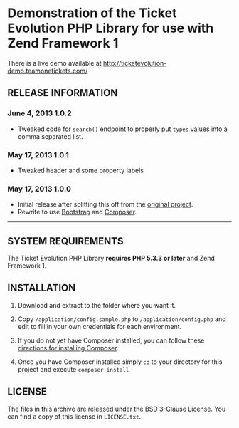 # Demonstration of the Ticket Evolution PHP Library for use with Zend Framework 1

There is a live demo available at http://ticketevolution-demo.teamonetickets.com/

## RELEASE INFORMATION

### June 4, 2013 1.0.2
- Tweaked code for `search()` endpoint to properly put `types` values into a comma separated list.

### May 17, 2013 1.0.1
- Tweaked header and some property labels

### May 17, 2013 1.0.0
- Initial release after splitting this off from the [original project](https://github.com/ticketevolution/ticketevolution-php).
- Rewrite to use [Bootstrap](http://twitter.github.io/bootstrap/) and [Composer](http://getcomposer.org/).

----

## SYSTEM REQUIREMENTS
The Ticket Evolution PHP Library **requires PHP 5.3.3 or later** and Zend Framework 1.


## INSTALLATION
1. Download and extract to the folder where you want it.

2. Copy `/application/config.sample.php` to `/application/config.php` and edit to fill in your own credentials for each environment.

3. If you do not yet have Composer installed, you can follow these [directions for installing Composer](http://getcomposer.org/doc/00-intro.md#installation-nix).

4. Once you have Composer installed simply `cd` to your directory for this project and execute `composer install`

## LICENSE
The files in this archive are released under the BSD 3-Clause License. You can find a copy of this license in `LICENSE.txt`.
